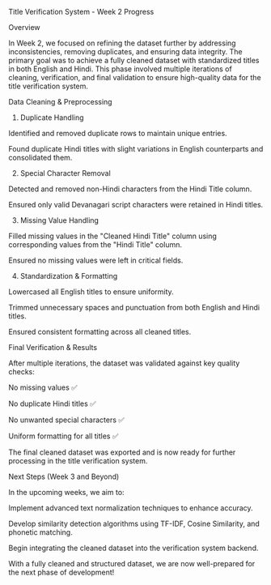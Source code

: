 Title Verification System - Week 2 Progress

Overview

In Week 2, we focused on refining the dataset further by addressing inconsistencies, removing duplicates, and ensuring data integrity. The primary goal was to achieve a fully cleaned dataset with standardized titles in both English and Hindi. This phase involved multiple iterations of cleaning, verification, and final validation to ensure high-quality data for the title verification system.

Data Cleaning & Preprocessing

1. Duplicate Handling

Identified and removed duplicate rows to maintain unique entries.

Found duplicate Hindi titles with slight variations in English counterparts and consolidated them.

2. Special Character Removal

Detected and removed non-Hindi characters from the Hindi Title column.

Ensured only valid Devanagari script characters were retained in Hindi titles.

3. Missing Value Handling

Filled missing values in the "Cleaned Hindi Title" column using corresponding values from the "Hindi Title" column.

Ensured no missing values were left in critical fields.

4. Standardization & Formatting

Lowercased all English titles to ensure uniformity.

Trimmed unnecessary spaces and punctuation from both English and Hindi titles.

Ensured consistent formatting across all cleaned titles.

Final Verification & Results

After multiple iterations, the dataset was validated against key quality checks:

No missing values ✅

No duplicate Hindi titles ✅

No unwanted special characters ✅

Uniform formatting for all titles ✅

The final cleaned dataset was exported and is now ready for further processing in the title verification system.

Next Steps (Week 3 and Beyond)

In the upcoming weeks, we aim to:

Implement advanced text normalization techniques to enhance accuracy.

Develop similarity detection algorithms using TF-IDF, Cosine Similarity, and phonetic matching.

Begin integrating the cleaned dataset into the verification system backend.

With a fully cleaned and structured dataset, we are now well-prepared for the next phase of development!